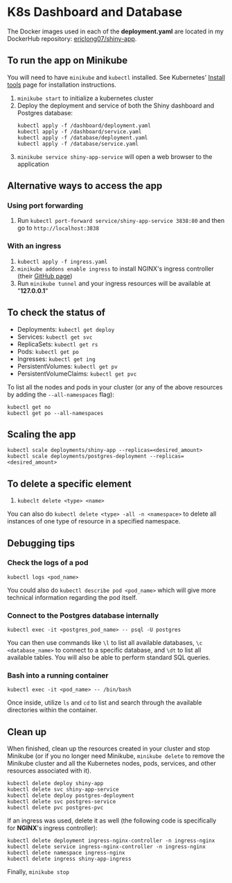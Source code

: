 # K8s Dashboard and Database
The Docker images used in each of the **deployment.yaml** are located in my DockerHub repository: [ericlong07/shiny-app](https://hub.docker.com/r/ericlong07/shiny-app/tags).

## To run the app on Minikube
You will need to have `minikube` and `kubectl` installed.
See Kubernetes' [Install tools](https://kubernetes.io/docs/tasks/tools/#kubectl) page for installation instructions.

1. `minikube start` to initialize a kubernetes cluster
2. Deploy the deployment and service of both the Shiny dashboard and Postgres database:
    ```
    kubectl apply -f /dashboard/deployment.yaml
    kubectl apply -f /dashboard/service.yaml
    kubectl apply -f /database/deployment.yaml
    kubectl apply -f /database/service.yaml
    ```
3. `minikube service shiny-app-service` will open a web browser to the application

## Alternative ways to access the app

### Using port forwarding
1. Run `kubectl port-forward service/shiny-app-service 3838:80` and then go to `http://localhost:3838`

### With an ingress
1. `kubectl apply -f ingress.yaml`
2. `minikube addons enable ingress` to install NGINX's ingress controller (their [GitHub page](https://github.com/kubernetes/ingress-nginx/tree/main))
3. Run `minikube tunnel` and your ingress resources will be available at "**127.0.0.1**"

## To check the status of
- Deployments: `kubectl get deploy`
- Services: `kubectl get svc`
- ReplicaSets: `kubectl get rs`
- Pods: `kubectl get po`
- Ingresses: `kubectl get ing`
- PersistentVolumes: `kubectl get pv`
- PersistentVolumeClaims: `kubectl get pvc`

To list all the nodes and pods in your cluster (or any of the above resources by adding the `--all-namespaces` flag):
```
kubectl get no
kubectl get po --all-namespaces
```

## Scaling the app
```
kubectl scale deployments/shiny-app --replicas=<desired_amount>
kubectl scale deployments/postgres-deployment --replicas=<desired_amount>
```

## To delete a specific element
1. `kubeclt delete <type> <name>`

You can also do `kubectl delete <type> -all -n <namespace>` to delete all instances of one type of resource in a specified namespace.

## Debugging tips
### Check the logs of a pod
```
kubectl logs <pod_name>
```
You could also do `kubectl describe pod <pod_name>` which will give more technical information regarding the pod itself.

### Connect to the Postgres database internally
```
kubectl exec -it <postgres_pod_name> -- psql -U postgres
```
You can then use commands like `\l` to list all available databases, `\c <database_name>` to connect to a specific database, and `\dt` to list all available tables. You will also be able to perform standard SQL queries.

### Bash into a running container
```
kubectl exec -it <pod_name> -- /bin/bash
```
Once inside, utilize `ls` and `cd` to list and search through the available directories within the container.

## Clean up
When finished, clean up the resources created in your cluster and stop Minikube (or if you no longer need Minikube, `minikube delete` to remove the Minikube cluster and all the Kubernetes nodes, pods, services, and other resources associated with it).
```
kubectl delete deploy shiny-app
kubectl delete svc shiny-app-service
kubectl delete deploy postgres-deployment
kubectl delete svc postgres-service
kubectl delete pvc postgres-pvc
```

If an ingress was used, delete it as well (the following code is specifically for **NGINX**'s ingress controller):
```
kubectl delete deployment ingress-nginx-controller -n ingress-nginx
kubectl delete service ingress-nginx-controller -n ingress-nginx
kubectl delete namespace ingress-nginx
kubectl delete ingress shiny-app-ingress
```

Finally, `minikube stop`
